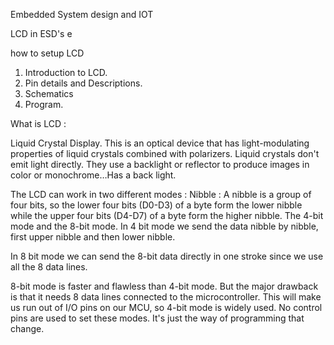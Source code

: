 Embedded System design and IOT 

LCD in ESD's
e

how to setup LCD 

1. Introduction to LCD.
2. Pin details and Descriptions.
3. Schematics 
4. Program.


What is LCD :

Liquid Crystal Display. This is an optical device that has light-modulating properties of liquid crystals combined with polarizers.
Liquid crystals don't emit light directly. They use a backlight or reflector to produce images in color or monochrome…Has a back light.

The LCD can work in two different modes :
Nibble : A nibble is a group of four bits, so the lower four bits (D0-D3) of a byte form the lower nibble while the upper four bits (D4-D7) of a byte form the higher nibble.
The 4-bit mode and the 8-bit mode. In 4 bit mode we send the data nibble by nibble, first upper nibble and then lower nibble.

In 8 bit mode we can send the 8-bit data directly in one stroke since we use all the 8 data lines.

8-bit mode is faster and flawless than 4-bit mode. But the major drawback is that it needs 8 data lines connected to the microcontroller. This will make us run out of I/O pins on our MCU, so 4-bit mode is widely used. No control pins are used to set these modes. It's just the way of programming that change.


